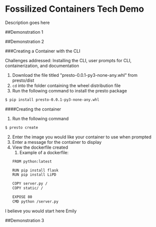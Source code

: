# Fossilized Containers Tech Demo

Description goes here

##Demonstration 1

##Demonstration 2

###Creating a Container with the CLI

Challenges addressed: Installing the CLI, user prompts for CLI, containerization, and documentation

1. Download the file titled "presto-0.0.1-py3-none-any.whl" from presto/dist
2. `cd` into the folder containing the wheel distribution file
3. Run the following command to install the presto package
~~~bash
$ pip install presto-0.0.1-py3-none-any.whl
~~~

####Creating the container
1. Run the following command
~~~bash 
$ presto create
~~~
2. Enter the image you would like your container to use when prompted
3. Enter a message for the container to display
4. View the dockerfile created 
   1. Example of a dockerfile:
   ~~~bash 
   FROM python:latest

   RUN pip install flask
   RUN pip install LiPD

   COPY server.py /
   COPY static/ /
   
   EXPOSE 80
   CMD python /server.py
    ~~~
I believe you would start here Emily

##Demonstration 3